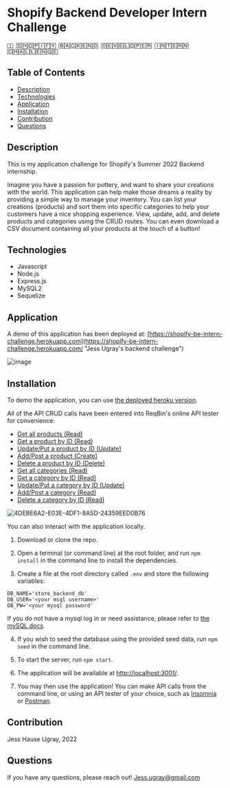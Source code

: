 # Shopify Backend Developer Intern Challenge

`👩‍💻 🅂🄷🄾🄿🄸🄵🅈 🄱🄰🄲🄺🄴🄽🄳 🄳🄴🅅🄴🄻🄾🄿🄴🅁 🄸🄽🅃🄴🅁🄽 🄲🄷🄰🄻🄻🄴🄽🄶🄴`


## Table of Contents

  * [Description](#description)
  * [Technologies](#technologies)
  * [Application](#application)
  * [Installation](#installation)
  * [Contribution](#contribution)
  * [Questions](#questions)

## Description

This is my application challenge for Shopify's Summer 2022 Backend internship.

Imagine you have a passion for pottery, and want to share your creations with the world. This application can help make those dreams a reality by providing a simple way to manage your inventory. You can list your creations (products) and sort them into specific categories to help your customers have a nice shopping experience. View, update, add, and delete products and categories using the CRUD routes. You can even download a CSV document containing all your products at the touch of a button!

## Technologies

* Javascript
* Node.js
* Express.js
* MySQL2
* Sequelize

## Application

A demo of this application has been deployed at: [https://shopify-be-intern-challenge.herokuapp.com](https://shopify-be-intern-challenge.herokuapp.com/ "Jess Ugray's backend challenge")

![image](https://user-images.githubusercontent.com/59127869/149660897-b97ec1ac-c247-4b14-b005-bd54638bf074.png)

## Installation

To demo the application, you can use [the deployed heroku version](https://shopify-be-intern-challenge.herokuapp.com/ "Jess Ugray's backend challenge").

All of the API CRUD calls have been entered into ReqBin's online API tester for convenience:
* [Get all products (Read)](https://reqbin.com/otvbpjk8)
* [Get a product by ID (Read)](https://reqbin.com/lhwlfiy8)
* [Update/Put a product by ID (Update)](https://reqbin.com/vdebo6dy)
* [Add/Post a product (Create)](https://reqbin.com/ojljkbjv)
* [Delete a product by ID (Delete)](https://reqbin.com/bwqedmta)
* [Get all categories (Read)](https://reqbin.com/qo9hpowq)
* [Get a category by ID (Read)](https://reqbin.com/khrcgzgn)
* [Update/Put a category by ID (Update)](https://reqbin.com/nxmmilu5)
* [Add/Post a category (Read)](https://reqbin.com/ncb9x4of)
* [Delete a category by ID (Read)](https://reqbin.com/zjnermvr)


![4DEBE6A2-E03E-4DF1-8A5D-24359EED0B76](https://user-images.githubusercontent.com/59127869/149660644-284c5343-ee3a-429a-b8e8-22b6892fc1e2.jpeg)

You can also interact with the application locally. 

1. Download or clone the repo. 

2. Open a terminal (or command line) at the root folder, and run `npm install` in the command line to install the dependencies. 

3. Create a file at the root directory called `.env` and store the following variables:
```
DB_NAME='store_backend_db'
DB_USER='<your msql username>'
DB_PW='<your mysql password'
```
If you do not have a mysql log in or need assistance, please refer to [the mySQL docs](https://dev.mysql.com/doc/refman/8.0/en/access-control.html).

4. If you wish to seed the database using the provided seed data, run  `npm seed` in the command line. 

5. To start the server, run `npm start`.

6. The application will be available at [http://localhost:3001/](http://localhost:3001/).

7. You may then use the application! You can make API calls from the command line, or using an API tester of your choice, such as [Insomnia](https://insomnia.rest/) or [Postman](https://www.postman.com/). 

## Contribution

Jess Hause Ugray, 2022

## Questions

If you have any questions, please reach out! Jess.ugray@gmail.com

